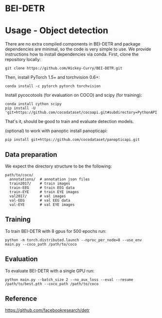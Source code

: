 # BEI-DETR

# Usage - Object detection
There are no extra compiled components in BEI-DETR and package dependencies are minimal,
so the code is very simple to use. We provide instructions how to install dependencies via conda.
First, clone the repository locally:
```
git clone https://github.com/Hickey-Curry/BEI-DETR.git
```
Then, install PyTorch 1.5+ and torchvision 0.6+:
```
conda install -c pytorch pytorch torchvision
```
Install pycocotools (for evaluation on COCO) and scipy (for training):
```
conda install cython scipy
pip install -U 'git+https://github.com/cocodataset/cocoapi.git#subdirectory=PythonAPI'
```
That's it, should be good to train and evaluate detection models.

(optional) to work with panoptic install panopticapi:
```
pip install git+https://github.com/cocodataset/panopticapi.git
```

## Data preparation
We expect the directory structure to be the following:
```
path/to/coco/
  annotations/  # annotation json files
  train2017/    # train images
  train-EEG     # train EEG data
  train-EYE     # train EYE images
  val2017/      # val images
  val-EEG       # val EEG data
  val-EYE       # val EYE images
```

## Training
To train BEI-DETR with 8 gpus for 500 epochs run:
```
python -m torch.distributed.launch --nproc_per_node=8 --use_env main.py --coco_path /path/to/coco 
```

## Evaluation
To evaluate BEI-DETR with a single GPU run:
```
python main.py --batch_size 2 --no_aux_loss --eval --resume /path/to/best.pth --coco_path /path/to/coco
```

## Reference
https://github.com/facebookresearch/detr
